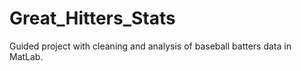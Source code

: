 # Great_Hitters_Stats
Guided project with cleaning and analysis of baseball batters data in MatLab.
